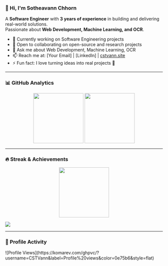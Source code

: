 ### 👋 Hi, I'm Sotheavann Chhorn  

A **Software Engineer** with **3 years of experience** in building and delivering real-world solutions.  
Passionate about **Web Development, Machine Learning, and OCR**.  

- 🔭 Currently working on Software Engineering projects  
- 👯 Open to collaborating on open-source and research projects  
- 💬 Ask me about Web Development, Machine Learning, OCR  
- 📫 Reach me at: [Your Email] | [LinkedIn] | [cstvann.site](https://www.cstvann.site)  
- ⚡ Fun fact: I love turning ideas into real projects 🚀  

---

### 📊 GitHub Analytics  

<p align="center">
  <img src="https://github-readme-stats.vercel.app/api?username=CSTVann&show_icons=true&theme=tokyonight" height="160"/>
  <img src="https://github-readme-stats.vercel.app/api/top-langs/?username=CSTVann&layout=compact&theme=tokyonight&hide=Jupyter%20Notebook,html,css" height="160"/>
</p>

---

### 🔥 Streak & Achievements  

<p align="center">
  <img src="https://streak-stats.demolab.com?user=CSTVann&theme=tokyonight&hide_border=false" height="160"/>
</p>

<img src="https://github-profile-trophy.vercel.app/?username=CSTVann&theme=tokyonight&column=7" />

---

### 👀 Profile Activity  

<div width="100vw">
  ![Profile Views](https://komarev.com/ghpvc/?username=CSTVann&label=Profile%20views&color=0e75b6&style=flat)
</div>
